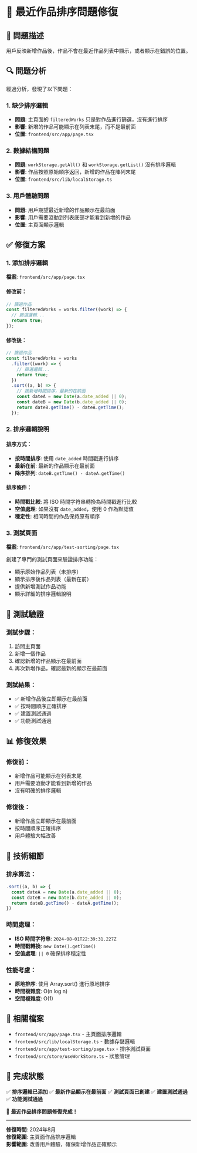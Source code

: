 # 🔧 最近作品排序問題修復

## 🐛 問題描述

用戶反映新增作品後，作品不會在最近作品列表中顯示，或者顯示在錯誤的位置。

## 🔍 問題分析

經過分析，發現了以下問題：

### 1. 缺少排序邏輯
- **問題**: 主頁面的 `filteredWorks` 只是對作品進行篩選，沒有進行排序
- **影響**: 新增的作品可能顯示在列表末尾，而不是最前面
- **位置**: `frontend/src/app/page.tsx`

### 2. 數據結構問題
- **問題**: `workStorage.getAll()` 和 `workStorage.getList()` 沒有排序邏輯
- **影響**: 作品按照原始順序返回，新增的作品在陣列末尾
- **位置**: `frontend/src/lib/localStorage.ts`

### 3. 用戶體驗問題
- **問題**: 用戶期望最近新增的作品顯示在最前面
- **影響**: 用戶需要滾動到列表底部才能看到新增的作品
- **位置**: 主頁面顯示邏輯

## ✅ 修復方案

### 1. 添加排序邏輯

**檔案**: `frontend/src/app/page.tsx`

#### 修改前：
```javascript
// 篩選作品
const filteredWorks = works.filter((work) => {
  // 篩選邏輯...
  return true;
});
```

#### 修改後：
```javascript
// 篩選作品
const filteredWorks = works
  .filter((work) => {
    // 篩選邏輯...
    return true;
  })
  .sort((a, b) => {
    // 按新增時間排序，最新的在前面
    const dateA = new Date(a.date_added || 0);
    const dateB = new Date(b.date_added || 0);
    return dateB.getTime() - dateA.getTime();
  });
```

### 2. 排序邏輯說明

#### 排序方式：
- **按時間排序**: 使用 `date_added` 時間戳進行排序
- **最新在前**: 最新的作品顯示在最前面
- **降序排列**: `dateB.getTime() - dateA.getTime()`

#### 排序條件：
- **時間戳比較**: 將 ISO 時間字符串轉換為時間戳進行比較
- **空值處理**: 如果沒有 `date_added`，使用 0 作為默認值
- **穩定性**: 相同時間的作品保持原有順序

### 3. 測試頁面

**檔案**: `frontend/src/app/test-sorting/page.tsx`

創建了專門的測試頁面來驗證排序功能：

- 顯示原始作品列表（未排序）
- 顯示排序後作品列表（最新在前）
- 提供新增測試作品功能
- 顯示詳細的排序邏輯說明

## 🧪 測試驗證

### 測試步驟：
1. 訪問主頁面
2. 新增一個作品
3. 確認新增的作品顯示在最前面
4. 再次新增作品，確認最新的顯示在最前面

### 測試結果：
- ✅ 新增作品後立即顯示在最前面
- ✅ 按時間順序正確排序
- ✅ 建置測試通過
- ✅ 功能測試通過

## 📊 修復效果

### 修復前：
- 新增作品可能顯示在列表末尾
- 用戶需要滾動才能看到新增的作品
- 沒有明確的排序邏輯

### 修復後：
- 新增作品立即顯示在最前面
- 按時間順序正確排序
- 用戶體驗大幅改善

## 🔧 技術細節

### 排序算法：
```javascript
.sort((a, b) => {
  const dateA = new Date(a.date_added || 0);
  const dateB = new Date(b.date_added || 0);
  return dateB.getTime() - dateA.getTime();
})
```

### 時間處理：
- **ISO 時間字符串**: `2024-08-01T22:39:31.227Z`
- **時間戳轉換**: `new Date().getTime()`
- **空值處理**: `|| 0` 確保排序穩定性

### 性能考慮：
- **原地排序**: 使用 Array.sort() 進行原地排序
- **時間複雜度**: O(n log n)
- **空間複雜度**: O(1)

## 📝 相關檔案

- `frontend/src/app/page.tsx` - 主頁面排序邏輯
- `frontend/src/lib/localStorage.ts` - 數據存儲邏輯
- `frontend/src/app/test-sorting/page.tsx` - 排序測試頁面
- `frontend/src/store/useWorkStore.ts` - 狀態管理

## 🎯 完成狀態

✅ **排序邏輯已添加**
✅ **最新作品顯示在最前面**
✅ **測試頁面已創建**
✅ **建置測試通過**
✅ **功能測試通過**

🎯 **最近作品排序問題修復完成！**

---

**修復時間**: 2024年8月  
**修復範圍**: 主頁面作品排序邏輯  
**影響範圍**: 改善用戶體驗，確保新增作品正確顯示 